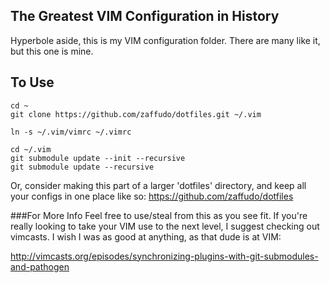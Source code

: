 The Greatest VIM Configuration in History
-----------------------------------------

Hyperbole aside, this is my VIM configuration folder. There are many like it, but this one is mine.


## To Use

	cd ~
	git clone https://github.com/zaffudo/dotfiles.git ~/.vim

	ln -s ~/.vim/vimrc ~/.vimrc

	cd ~/.vim
	git submodule update --init --recursive
	git submodule update --recursive

Or, consider making this part of a larger 'dotfiles' directory, and keep all your configs in one 
place like so: https://github.com/zaffudo/dotfiles

###For More Info
Feel free to use/steal from this as you see fit. If you're really looking to take your VIM use to
the next level, I suggest checking out vimcasts. I wish I was as good at anything, as that dude is
at VIM:

http://vimcasts.org/episodes/synchronizing-plugins-with-git-submodules-and-pathogen
